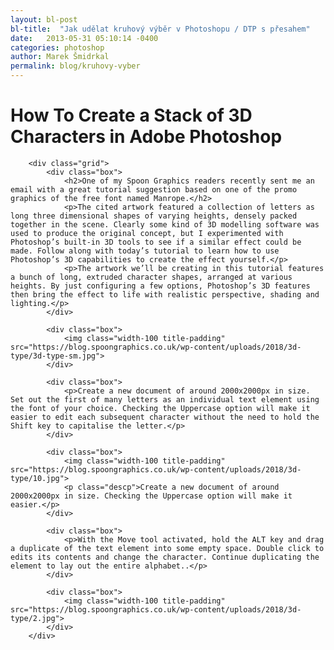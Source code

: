 ```yaml
---
layout: bl-post
bl-title:  "Jak udělat kruhový výběr v Photoshopu / DTP s přesahem"
date:   2013-05-31 05:10:14 -0400
categories: photoshop
author: Marek Šmidrkal
permalink: blog/kruhovy-vyber
---
```

<h1>How To Create a Stack of 3D Characters in Adobe Photoshop</h1>

		<div class="grid">
			<div class="box">
				<h2>One of my Spoon Graphics readers recently sent me an email with a great tutorial suggestion based on one of the promo graphics of the free font named Manrope.</h2>
				<p>The cited artwork featured a collection of letters as long three dimensional shapes of varying heights, densely packed together in the scene. Clearly some kind of 3D modelling software was used to produce the original concept, but I experimented with Photoshop’s built-in 3D tools to see if a similar effect could be made. Follow along with today’s tutorial to learn how to use Photoshop’s 3D capabilities to create the effect yourself.</p>
				<p>The artwork we’ll be creating in this tutorial features a bunch of long, extruded character shapes, arranged at various heights. By just configuring a few options, Photoshop’s 3D features then bring the effect to life with realistic perspective, shading and lighting.</p>
			</div>

			<div class="box">
				<img class="width-100 title-padding" src="https://blog.spoongraphics.co.uk/wp-content/uploads/2018/3d-type/3d-type-sm.jpg">
			</div>

			<div class="box">
				<p>Create a new document of around 2000x2000px in size. Set out the first of many letters as an individual text element using the font of your choice. Checking the Uppercase option will make it easier to edit each subsequent character without the need to hold the Shift key to capitalise the letter.</p>
			</div>

			<div class="box">
				<img class="width-100 title-padding" src="https://blog.spoongraphics.co.uk/wp-content/uploads/2018/3d-type/10.jpg">
				<p class="descp">Create a new document of around 2000x2000px in size. Checking the Uppercase option will make it easier.</p>
			</div>

			<div class="box">
				<p>With the Move tool activated, hold the ALT key and drag a duplicate of the text element into some empty space. Double click to edits its contents and change the character. Continue duplicating the element to lay out the entire alphabet..</p>
			</div>

			<div class="box">
				<img class="width-100 title-padding" src="https://blog.spoongraphics.co.uk/wp-content/uploads/2018/3d-type/2.jpg">
			</div>			
		</div>
